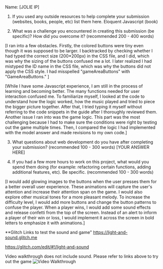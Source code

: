 Name: [JOLIE IP]

1. If you used any outside resources to help complete your submission (websites, books, people, etc) list them here. Eloquent Javascript (book)

2. What was a challenge you encountered in creating this submission (be specific)? How did you overcome it? (recommended 200 - 400 words) 

[I ran into a few obstacles. Firstly, the colored buttons were tiny even though it was supposed to be larger. I backtracked by checking whether I had typed the correct size (200*200px) in the CSS file, and I did, which was why the sizing of the buttons confused me a lot. I later realized I had mistyped the ID name in the CSS file, which was why the buttons did not apply the CSS style.  I had misspelled "gameAreaButtons" with "GameAreaButtons." ]

[While I have some Javascript experience, I am still in the process of learning and becoming better. The many functions needed for user interaction confused me. To familiarize myself,  I looked at the code to understand how the logic worked, how the music played and tried to piece the bigger picture together. After that, I tried typing it myself without referring to the code snippets in the guide after I thoroughly reviewed them. Another issue I ran into was the game logic.  This part was the most challenging because I had to make sure the conditions were right by testing out the game multiple times. Then, I compared the logic I had implemented with the model answer and made revisions to my own code.]

3. What questions about web development do you have after completing your submission? (recommended 100 - 300 words) [YOUR ANSWER HERE]

4. If you had a few more hours to work on this project, what would you spend them doing (for example: refactoring certain functions, adding additional features, etc). Be specific. (recommended 100 - 300 words) 


[I would add glowing images to the buttons when the user presses them for a better overall user experience. These animations will capture the user's attention and increase their attention span on the game.  I would also explore other musical tones for a more pleasant melody. To increase the difficulty level, I would add more buttons and change the button patterns to confuse the player. When a player wins, I would add some sound effects and release confetti from the top of the screen. Instead of an alert to inform a player of their win or loss, I would implement it across the screen in bold letters to emphasize it with animations.]

**Glitch Links to test the sound and game"
https://light-and-sound.glitch.me  

https://glitch.com/edit/#!/light-and-sound 

Video walkthrough does not include sound. Please refer to links above to try out the game
<img src='http://g.recordit.co/Q50x1E5JuJ.gif' title='Video Walkthrough' width='' alt='Video Walkthrough' />

